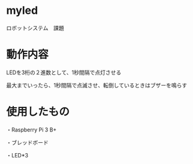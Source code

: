 # myled
ロボットシステム　課題
# 動作内容
 LEDを3桁の２進数として、1秒間隔で点灯させる
 
 最大までいったら、1秒間隔で点滅させ、転倒しているときはブザーを鳴らす
# 使用したもの
・Raspberry Pi 3 B+

・ブレッドボード

・LED*3


